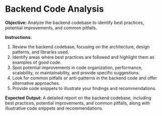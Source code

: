 # Backend Code Analysis

**Objective:** Analyze the backend codebase to identify best practices, potential improvements, and common pitfalls.

**Instructions:**
1. Review the backend codebase, focusing on the architecture, design patterns, and libraries used.
2. Identify areas where best practices are followed and highlight them as examples of good code.
3. Spot potential improvements in code organization, performance, scalability, or maintainability, and provide specific suggestions.
4. Look for common pitfalls or anti-patterns in the backend code and offer alternative approaches.
5. Provide code snippets to illustrate your findings and recommendations.

**Expected Output:** A detailed report on the backend codebase, including best practices, potential improvements, and common pitfalls, along with illustrative code snippets and recommendations.
